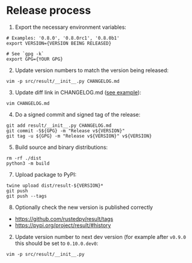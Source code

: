 # Release process

1) Export the necessary environment variables:
```
# Examples: '0.8.0', '0.8.0rc1', '0.8.0b1'
export VERSION={VERSION BEING RELEASED}

# See `gpg -k`
export GPG={YOUR GPG}
```

2) Update version numbers to match the version being released:
```
vim -p src/result/__init__.py CHANGELOG.md
```

3) Update diff link in CHANGELOG.md ([see example][diff-link-update-pr-example]):
```
vim CHANGELOG.md
```

4) Do a signed commit and signed tag of the release:
```
git add result/__init__.py CHANGELOG.md
git commit -S${GPG} -m "Release v${VERSION}"
git tag -u ${GPG} -m "Release v${VERSION}" v${VERSION}
```

5) Build source and binary distributions:
```
rm -rf ./dist
python3 -m build
```

7) Upload package to PyPI:
```
twine upload dist/result-${VERSION}*
git push
git push --tags
```

8) Optionally check the new version is published correctly
- https://github.com/rustedpy/result/tags
- https://pypi.org/project/result/#history

2) Update version number to next dev version (for example after `v0.9.0` this should be set to `0.10.0.dev0`:
```
vim -p src/result/__init__.py
```

[diff-link-update-pr-example]: https://github.com/rustedpy/result/pull/77/files
